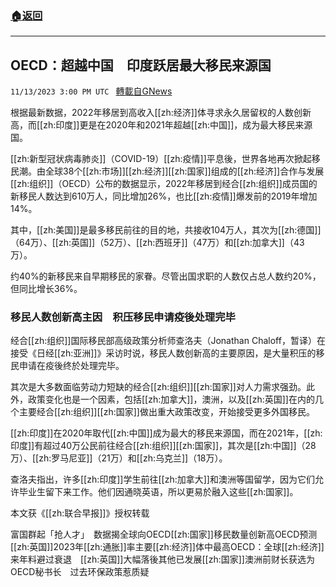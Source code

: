###  [:house:返回](README.md)
---


## OECD：超越中国　印度跃居最大移民来源国
`11/13/2023 3:00 PM UTC ` [轉載自GNews](https://gnews.org/articles/1972011)

根据最新数据，2022年移居到高收入[[zh:经济]]体寻求永久居留权的人数创新高，而[[zh:印度]]更是在2020年和2021年超越[[zh:中国]]，成为最大移民来源国。

[[zh:新型冠状病毒肺炎]]（COVID-19）[[zh:疫情]]平息後，世界各地再次掀起移民潮。由全球38个[[zh:市场]][[zh:经济]][[zh:国家]]组成的[[zh:经济]]合作与发展[[zh:组织]]（OECD）公布的数据显示，2022年移居到经合[[zh:组织]]成员国的新移民人数达到610万人，同比增加26%，也比[[zh:疫情]]爆发前的2019年增加14%。

其中，[[zh:美国]]是最多移民前往的目的地，共接收104万人，其次为[[zh:德国]]（64万）、[[zh:英国]]（52万）、[[zh:西班牙]]（47万）和[[zh:加拿大]]（43万）。

约40%的新移民来自早期移民的家眷。尽管出国求职的人数仅占总人数约20%，但同比增长36%。

### 移民人数创新高主因　积压移民申请疫後处理完毕

经合[[zh:组织]]国际移民部高级政策分析师查洛夫（Jonathan Chaloff，暂译）在接受《日经[[zh:亚洲]]》采访时说，移民人数创新高的主要原因，是大量积压的移民申请在疫後终於处理完毕。

其次是大多数面临劳动力短缺的经合[[zh:组织]][[zh:国家]]对人力需求强劲。此外，政策变化也是一个因素，包括[[zh:加拿大]]，澳洲，以及[[zh:英国]]在内的几个主要经合[[zh:组织]][[zh:国家]]做出重大政策改变，开始接受更多外国移民。

[[zh:印度]]在2020年取代[[zh:中国]]成为最大的移民来源国，而在2021年，[[zh:印度]]有超过40万公民前往经合[[zh:组织]][[zh:国家]]，其次是[[zh:中国]]（28万）、[[zh:罗马尼亚]]（21万）和[[zh:乌克兰]]（18万）。

查洛夫指出，许多[[zh:印度]]学生前往[[zh:加拿大]]和澳洲等国留学，因为它们允许毕业生留下来工作。他们因通晓英语，所以更易於融入这些[[zh:国家]]。

本文获《[[zh:联合早报]]》授权转载

富国群起「抢人才」　数据揭全球向OECD[[zh:国家]]移民数量创新高OECD预测[[zh:英国]]2023年[[zh:通胀]]率主要[[zh:经济]]体中最高OECD：全球[[zh:经济]]来年料避过衰退　[[zh:英国]]大幅落後其他已发展[[zh:国家]]澳洲前财长获选为OECD秘书长　过去环保政策惹质疑
